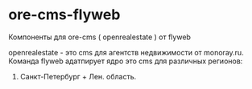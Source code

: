 ore-cms-flyweb
==============

Компоненты для ore-cms ( openrealestate ) от flyweb

openrealestate - это cms для агентств недвижимости от monoray.ru. 
Команда flyweb адатпирует ядро это cms для различных регионов:
1. Санкт-Петербург + Лен. область.